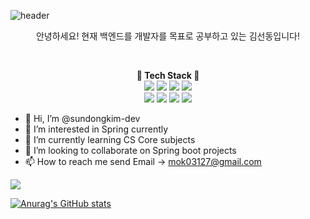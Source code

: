 ![header](https://capsule-render.vercel.app/api?type=waving&color=auto&height=300&section=header&text=Sundong's%20Github!&fontSize=90)


<p align="center">
안녕하세요! 현재 백엔드를 개발자를 목표로 공부하고 있는 김선동입니다!
</p>

<br>

<p align="center">
	<strong>💎 Tech Stack 💎</strong> <br>
	<img  src="https://img.shields.io/badge/python-3776AB?style=for-the-badge&logo=python&logoColor=white">
	<img  src="https://img.shields.io/badge/java-007396?style=for-the-badge&logo=java&logoColor=white">
	<img  src="https://img.shields.io/badge/spring-6DB33F?style=for-the-badge&logo=spring&logoColor=white">
	<img  src="https://img.shields.io/badge/mysql-4479A1?style=for-the-badge&logo=mysql&logoColor=white"> <br>
  <img src="https://img.shields.io/badge/MongoDB-47A248?style=for-the-badge&logo=MongoDB&logoColor=white"> 
	<img  src="https://img.shields.io/badge/html5-E34F26?style=for-the-badge&logo=html5&logoColor=white">
	<img  src="https://img.shields.io/badge/css-1572B6?style=for-the-badge&logo=css3&logoColor=white">
	<img  src="https://img.shields.io/badge/javascript-F7DF1E?style=for-the-badge&logo=javascript&logoColor=black">
	
</p>

- 👋 Hi, I’m @sundongkim-dev
- 👀 I’m interested in Spring currently
- 🌱 I’m currently learning CS Core subjects
- 💞️ I’m looking to collaborate on Spring boot projects
- 📫 How to reach me send Email -> mok03127@gmail.com

<!---
sundongkim-dev/sundongkim-dev is a ✨ special ✨ repository because its `README.md` (this file) appears on your GitHub profile.
You can click the Preview link to take a look at your changes.
--->

<a href="https://hits.seeyoufarm.com"><img src="https://hits.seeyoufarm.com/api/count/incr/badge.svg?url=https%3A%2F%2Fgithub.com%2Fsundongkim-dev&count_bg=%2379C83D&title_bg=%23555555&icon=&icon_color=%23E7E7E7&title=hits&edge_flat=false"/></a>

[![Anurag's GitHub stats](https://github-readme-stats.vercel.app/api?username=sundongkim-dev)](https://github.com/anuraghazra/github-readme-stats)
